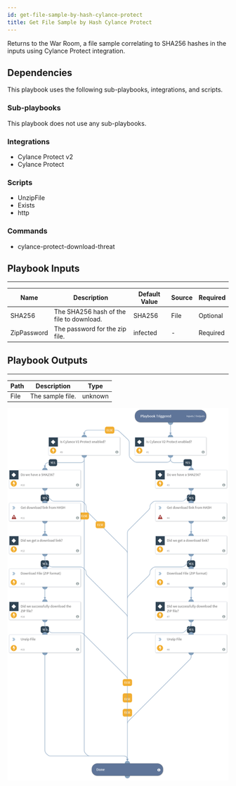 ```yaml
---
id: get-file-sample-by-hash-cylance-protect
title: Get File Sample by Hash Cylance Protect
---
```


Returns to the War Room, a file sample correlating to SHA256 hashes in the inputs using Cylance Protect integration.

## Dependencies
This playbook uses the following sub-playbooks, integrations, and scripts.

### Sub-playbooks
This playbook does not use any sub-playbooks.

### Integrations
* Cylance Protect v2
* Cylance Protect

### Scripts
* UnzipFile
* Exists
* http

### Commands
* cylance-protect-download-threat

## Playbook Inputs
---

| **Name** | **Description** | **Default Value** | **Source** | **Required** |
| --- | --- | --- | --- | --- |
| SHA256 | The SHA256 hash of the file to download. | SHA256 | File | Optional |
| ZipPassword | The password for the zip file. | infected | - | Required |

## Playbook Outputs
---

| **Path** | **Description** | **Type** |
| --- | --- | --- |
| File | The sample file. | unknown |


![Get_File_Sample_By_Hash_Cylance_Protect](https://github.com/ElazarK/content-docs/blob/master/images/playbooks/Get_File_Sample_By_Hash_Cylance_Protect.png)
